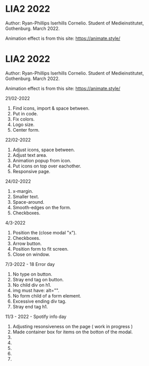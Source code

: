 # LIA2 2022
Author: Ryan-Phillips Iserhills Cornelio.
Student of Medieinstitutet, Gothenburg.
March 2022. 

Animation effect is from this site: https://animate.style/

# LIA2 2022
Author: Ryan-Phillips Iserhills Cornelio.
Student of Medieinstitutet, Gothenburg.
March 2022. 

Animation effect is from this site: https://animate.style/

21/02-2022
1. Find icons, import & space between.
2. Put in code.
3. Fix colors.
4. Logo size.
5. Center form.

22/02-2022
1. Adjust icons, space between.
2. Adjust text area.
3. Animation popup from icon.
4. Put icons on top over eachother.
5. Responsive page.

24/02-2022
1. x-margin.
2. Smaller text.
3. Space-around.
4. Smooth-edges on the form.
5. Checkboxes.

4/3-2022
1. Position the (close modal "x").
2. Checkboxes.
3. Arrow button.
4. Position form to fit screen.
5. Close on window.

7/3-2022 - 18 Error day
1. No type on button.
2. Stray end tag on button.
3. No child div on h1.
4. img must have: alt="".
5. No form child of a form element.
6. Excessive ending div tag.
7. Stray end tag h1.

11/3 - 2022 - Spotify info day
1. Adjusting resonsiveness on the page ( work in progress )
2. Made container box for items on the botton of the modal.
3. 
4. 
5. 
6. 
7. 



